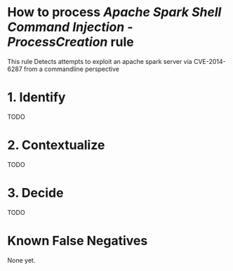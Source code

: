 # How to process *Apache Spark Shell Command Injection - ProcessCreation* rule
This rule Detects attempts to exploit an apache spark server via CVE-2014-6287 from a commandline perspective

# 1. Identify
TODO

# 2. Contextualize
TODO

# 3. Decide
TODO

# Known False Negatives
None yet.
